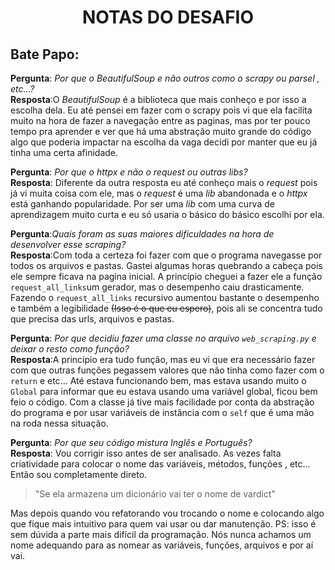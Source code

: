 ﻿# <center>NOTAS DO DESAFIO</center>

## Bate Papo:

**Pergunta**: *Por que o *BeautifulSoup* e não outros como o *scrapy* ou *parsel* ,
etc...?*<br /> **Resposta**:O _BeautifulSoup_ é a biblioteca que mais conheço e por isso
a escolha dela. Eu até pensei em fazer com o scrapy pois vi que ela facilita muito na
hora de fazer a navegação entre as paginas, mas por ter pouco tempo pra aprender e ver
que há uma abstração muito grande do código algo que poderia impactar na escolha da vaga
decidi por manter que eu já tinha uma certa afinidade.

**Pergunta**: *Por que o *httpx* e não o *request* ou outras *libs*?* <br />
**Resposta**: Diferente da outra resposta eu até conheço mais o _request_ pois já vi
muita coisa com ele, mas o _request_ é uma _lib_ abandonada e o _httpx_ está ganhando
popularidade. Por ser uma _lib_ com uma curva de aprendizagem muito curta e eu só usaria
o básico do básico escolhi por ela.

**Pergunta**:_Quais foram as suas maiores dificuldades na hora de desenvolver esse
scraping?_ <br /> **Resposta**:Com toda a certeza foi fazer com que o programa navegasse
por todos os arquivos e pastas. Gastei algumas horas quebrando a cabeça pois ele sempre
ficava na pagina inicial. A princípio cheguei a fazer ele a função `request_all_links`um
gerador, mas o desempenho caiu drasticamente. Fazendo o `request_all_links` recursivo
aumentou bastante o desempenho e também a legibilidade ~~(Isso é o que eu espero)~~,
pois ali se concentra tudo que precisa das urls, arquivos e pastas.

**Pergunta**: _Por que decidiu fazer uma classe no arquivo `web_scraping.py` e deixar o
resto como função?_ <br /> **Resposta**:A principio era tudo função, mas eu vi que era
necessário fazer com que outras funções pegassem valores que não tinha como fazer com o
`return` e etc... Até estava funcionando bem, mas estava usando muito o `Global` para
informar que eu estava usando uma variável global, ficou bem feio o código. Com a classe
já tive mais facilidade por conta da abstração do programa e por usar variáveis de
instância com o `self` que é uma mão na roda nessa situação.

**Pergunta**: _Por que seu código mistura Inglês e Português?_ <br /> **Resposta**: Vou
corrigir isso antes de ser analisado. As vezes falta criatividade para colocar o nome
das variáveis, métodos, funções , etc... Então sou completamente direto.

> "Se ela armazena um dicionário vai ter o nome de vardict"

Mas depois quando vou refatorando vou trocando o nome e colocando algo que fique mais
intuitivo para quem vai usar ou dar manutenção. PS: isso é sem dúvida a parte mais
difícil da programação. Nós nunca achamos um nome adequando para as nomear as variáveis,
funções, arquivos e por aí vai.
